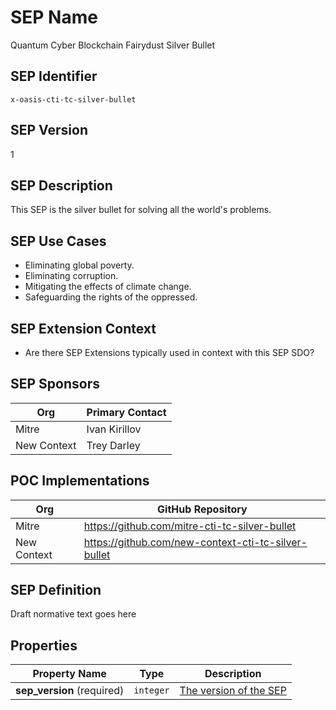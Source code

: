 # SEP Name
Quantum Cyber Blockchain Fairydust Silver Bullet

## SEP Identifier
`x-oasis-cti-tc-silver-bullet`

## SEP Version
1

## SEP Description
This SEP is the silver bullet for solving all the world's problems.

## SEP Use Cases
* Eliminating global poverty.
* Eliminating corruption.
* Mitigating the effects of climate change.
* Safeguarding the rights of the oppressed.

## SEP Extension Context
* Are there SEP Extensions typically used in context with this SEP SDO?

## SEP Sponsors
Org | Primary Contact
--- | ---------------
Mitre | Ivan Kirillov
New Context | Trey Darley

## POC Implementations
Org | GitHub Repository
--- | -----------------
Mitre | https://github.com/mitre-cti-tc-silver-bullet
New Context | https://github.com/new-context-cti-tc-silver-bullet

## SEP Definition
Draft normative text goes here

## Properties
| Property Name              | Type      | Description                            |
| -------------              | ----      | -----------                            |
| **sep_version** (required) | `integer` | [The version of the SEP](#sep-version) |
